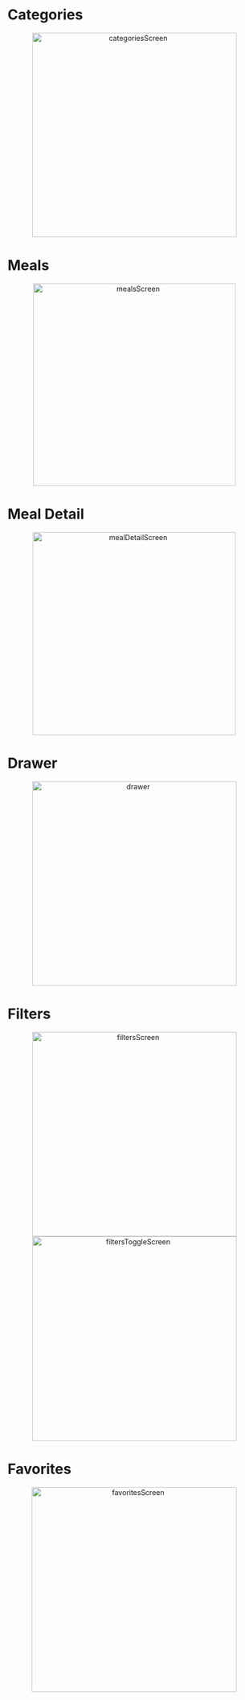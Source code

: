 # Categories

<p align="center">
<img width="407" alt="categoriesScreen" src="https://github.com/user-attachments/assets/c5cea643-a444-4bb9-9cde-0f9130e0f6ec">
</p>

# Meals

<p align="center">
<img width="403" alt="mealsScreen" src="https://github.com/user-attachments/assets/4befd5e3-6d78-4335-81ca-5a65c5441207">
</p>

# Meal Detail

<p align="center">
<img width="404" alt="mealDetailScreen" src="https://github.com/user-attachments/assets/1c600c4a-d086-419c-b41b-f0d7da36c3d1">
</p>

# Drawer

<p align="center">
<img width="407" alt="drawer" src="https://github.com/user-attachments/assets/9f3ecdc7-dcb6-421e-b2b1-71f74094ceeb">
</p>

# Filters

<p align="center">
<img width="407" alt="filtersScreen" src="https://github.com/user-attachments/assets/f2a912bd-2e1e-4a13-9789-7f49b18c6550"> <img width="407" alt="filtersToggleScreen" src="https://github.com/user-attachments/assets/d50f9668-f35c-4b67-822e-3b0c0094e920">
</p>

# Favorites

<p align="center">
<img width="408" alt="favoritesScreen" src="https://github.com/user-attachments/assets/06024e1c-3f66-46a0-a320-13dfbacff791">
</p>

